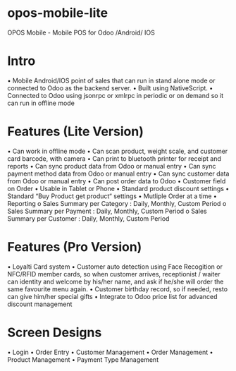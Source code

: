# opos-mobile-lite
OPOS Mobile - Mobile POS for Odoo /Android/ IOS

# Intro
•	Mobile Android/IOS point of sales that can run in stand alone mode or connected to Odoo as the backend server.
•	Built using NativeScript.
•	Connected to Odoo using jsonrpc or xmlrpc in periodic or on demand so it can run in offline mode

# Features (Lite Version)
•	Can work in offline mode
•	Can scan product, weight scale, and customer card barcode, with camera
•	Can print to bluetooth printer for receipt and reports
•	Can sync product data from Odoo or manual entry
•	Can sync payment method data from Odoo or manual entry
•	Can sync customer data from Odoo or manual entry
•	Can post order data to Odoo
•	Customer field on Order
•	Usable in Tablet or Phone
•	Standard product discount settings
•	Standard “Buy Product get product“ settings
•	Mutliple Order at a time
•	Reporting
o	Sales Summary per Category : Daily, Monthly, Custom Period
o	Sales Summary per Payment : Daily, Monthly, Custom Period
o	Sales Summary per Customer : Daily, Monthly, Custom Period

# Features (Pro Version)
•	Loyalti Card system
•	Customer auto detection using Face Recogition or NFC/RFID member cards, so when customer arrives, receptionist / waiter can identity and welcome by his/her name, and ask if he/she will order the same favourite menu again.
•	Customer birthday record, so if needed, resto can give him/her special gifts
•	Integrate to Odoo price list for advanced discount management

# Screen Designs
•	Login
•	Order Entry
•	Customer Management
•	Order Management
•	Product Management
•	Payment Type Management

